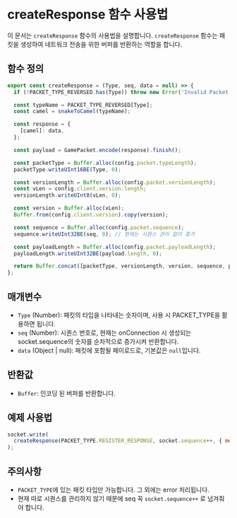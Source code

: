 # createResponse 함수 사용법

이 문서는 `createResponse` 함수의 사용법을 설명합니다.
`createResponse` 함수는 패킷을 생성하여 네트워크 전송을 위한 버퍼를 반환하는 역할을 합니다.

## 함수 정의

```javascript
export const createResponse = (Type, seq, data = null) => {
  if (!PACKET_TYPE_REVERSED.has(Type)) throw new Error('Invalid Packet Type');

  const typeName = PACKET_TYPE_REVERSED[Type];
  const camel = snakeToCamel(typeName);

  const response = {
    [camel]: data,
  };

  const payload = GamePacket.encode(response).finish();

  const packetType = Buffer.alloc(config.packet.typeLength);
  packetType.writeUInt16BE(Type, 0);

  const versionLength = Buffer.alloc(config.packet.versionLength);
  const vLen = config.client.version.length;
  versionLength.writeUInt8(vLen, 0);

  const version = Buffer.alloc(vLen);
  Buffer.from(config.client.version).copy(version);

  const sequence = Buffer.alloc(config.packet.sequence);
  sequence.writeUInt32BE(seq, 0); // 현재는 시퀀스 관리 없이 증가

  const payloadLength = Buffer.alloc(config.packet.payloadLength);
  payloadLength.writeUInt32BE(payload.length, 0);

  return Buffer.concat([packetType, versionLength, version, sequence, payloadLength, payload]);
};
```

## 매개변수

- `Type` (Number): 패킷의 타입을 나타내는 숫자이며, 사용 시 PACKET_TYPE을 활용하면 됩니다.
- `seq` (Number): 시퀀스 번호로, 현재는 onConnection 시 생성되는 socket.sequence의 숫자를 순차적으로 증가시켜 반환합니다.
- `data` (Object | null): 패킷에 포함될 페이로드로, 기본값은 `null`입니다.

## 반환값

- `Buffer`: 인코딩 된 버퍼를 반환합니다.

## 예제 사용법

```javascript
socket.write(
  createResponse(PACKET_TYPE.REGISTER_RESPONSE, socket.sequence++, { message: 'good boy,' }),
);
```

## 주의사항

- `PACKET_TYPE`에 있는 패킷 타입만 가능합니다. 그 외에는 error 처리됩니다.
- 현재 따로 시퀀스를 관리하지 않기 때문에 seq 꼭 `socket.sequence++` 로 넘겨줘야 합니다.
